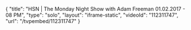 {
    "title": "HSN | The Monday Night Show with Adam Freeman 01.02.2017 - 08 PM",
    "type": "solo",
    "layout": "iframe-static",
    "videoId": "112311747",
    "url": "\/tvpembed\/112311747"
}